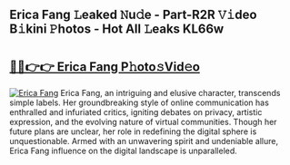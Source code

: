 ## Erica Fang 𝙻eaked 𝙽u𝚍e - Part-R2R 𝚅𝚒deo B𝚒kini 𝙿hotos - Hot All 𝙻eaks KL66w

# <h2><a href="http://ld1h7hz.urlbe.top/?page=Erica+Fang">🔗🔗👉👉 Erica Fang P𝚑oto𝚜Vid𝚎o</a></h2>

[![Erica Fang](https://i.imgur.com/eBuTRDB.gif)](http://ld1h7hz.urlbe.top/?page=Erica+Fang)
Erica Fang, an intriguing and elusive character, transcends simple labels. Her groundbreaking style of online communication has enthralled and infuriated critics, igniting debates on privacy, artistic expression, and the evolving nature of virtual communities. Though her future plans are unclear, her role in redefining the digital sphere is unquestionable. Armed with an unwavering spirit and undeniable allure, Erica Fang influence on the digital landscape is unparalleled.
